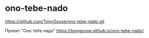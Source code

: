 # ono-tebe-nado
https://github.com/TonyGoose/ono-tebe-nado.git

Проект "Оно тебе надо"
https://tonygoose.github.io/ono-tebe-nado/

